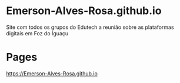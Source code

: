 # Emerson-Alves-Rosa.github.io
Site com todos os grupos do Edutech a reunião sobre as plataformas digitais em Foz do Iguaçu

# Pages
https://Emerson-Alves-Rosa.github.io
